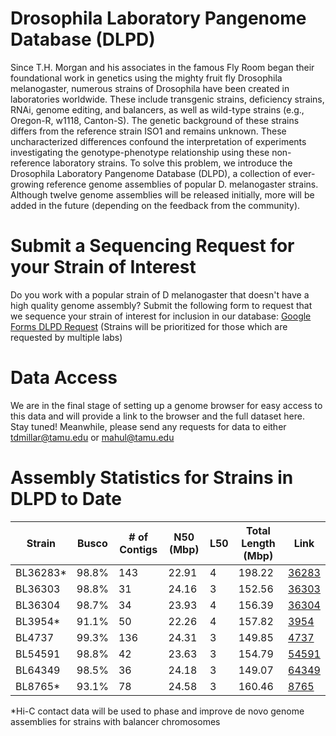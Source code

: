 # Drosophila Laboratory Pangenome Database (DLPD)
Since T.H. Morgan and his associates in the famous Fly Room began their foundational work in genetics using the mighty fruit fly Drosophila melanogaster, numerous strains of Drosophila have been created in laboratories worldwide. These include transgenic strains, deficiency strains, RNAi, genome editing, and balancers, as well as wild-type strains (e.g., Oregon-R, w1118, Canton-S). The genetic background of these strains differs from the reference strain ISO1 and remains unknown. These uncharacterized differences confound the interpretation of experiments investigating the genotype-phenotype relationship using these non-reference laboratory strains. To solve this problem, we introduce the Drosophila Laboratory Pangenome Database (DLPD), a collection of ever-growing reference genome assemblies of popular D. melanogaster strains. Although twelve genome assemblies will be released initially, more will be added in the future (depending on the feedback from the community). 

# Submit a Sequencing Request for your Strain of Interest
Do you work with a popular strain of D melanogaster that doesn't have a high quality genome assembly? Submit the following form to request that we sequence your strain of interest for inclusion in our database: [Google Forms DLPD Request](https://forms.gle/2m8gByd5vhed84xM9) (Strains will be prioritized for those which are requested by multiple labs)

# Data Access
We are in the final stage of setting up a genome browser for easy access to this data and will provide a link to the browser and the full dataset here. Stay tuned!
Meanwhile, please send any requests for data to either tdmillar@tamu.edu or mahul@tamu.edu

# Assembly Statistics for Strains in DLPD to Date
| Strain   | Busco | # of Contigs | N50 (Mbp)  | L50  | Total Length (Mbp) | Link                                                                                     |
|----------|-------|--------------|------------|-----|--------------------|------------------------------------------------------------------------------------------|
| BL36283* | 98.8% | 143          | 22.91      | 4    | 198.22             | [36283](https://bdsc.indiana.edu/Home/Search?presearch=36283)                            |
| BL36303  | 98.8% | 31           | 24.16      | 3    | 152.56             | [36303](https://bdsc.indiana.edu/Home/Search?presearch=36303)                            |
| BL36304  | 98.7% | 34           | 23.93      | 4    | 156.39             | [36304](https://bdsc.indiana.edu/Home/Search?presearch=36304)                            |
| BL3954*  | 91.1% | 50           | 22.26      | 4    | 157.82             | [3954](https://bdsc.indiana.edu/Home/Search?presearch=3954)                              |
| BL4737   | 99.3% | 136          | 24.31      | 3    | 149.85             | [4737](https://bdsc.indiana.edu/Home/Search?presearch=4737)                              |
| BL54591  | 98.8% | 42           | 23.63      | 3    | 154.79             | [54591](https://bdsc.indiana.edu/Home/Search?presearch=54591)                            |
| BL64349  | 98.5% | 36           | 24.18      | 3    | 149.07              | [64349](https://bdsc.indiana.edu/Home/Search?presearch=64349)                           |
| BL8765*  | 93.1% | 78           | 24.58      | 3    | 160.46             | [8765](https://bdsc.indiana.edu/Home/Search?presearch=8765)                              |


*Hi-C contact data will be used to phase and improve de novo genome assemblies for strains with balancer chromosomes

